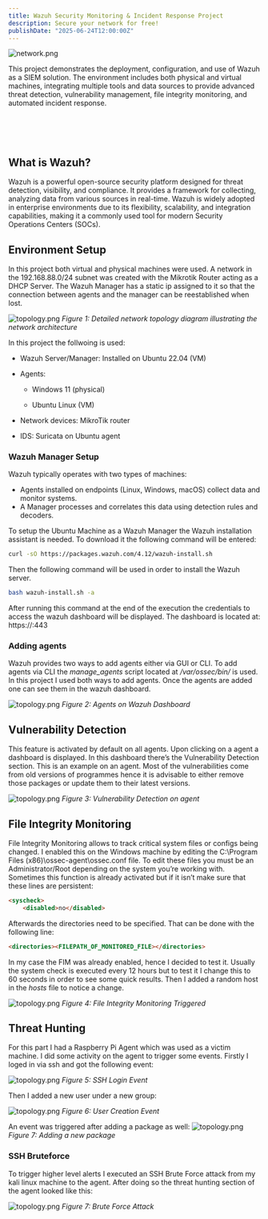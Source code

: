 ```yaml
---
title: Wazuh Security Monitoring & Incident Response Project
description: Secure your network for free!
publishDate: "2025-06-24T12:00:00Z"
---
```


![network.png](/portfolio/wazuh_thumbnail.png)

This project demonstrates the deployment, configuration, and use of Wazuh as a SIEM solution. The environment includes both physical and virtual machines, integrating multiple tools and data sources to provide advanced threat detection, vulnerability management, file integrity monitoring, and automated incident response.<br><br><br><br><br>


## What is Wazuh?
Wazuh is a powerful open-source security platform designed for threat detection, visibility, and compliance. It provides a framework for collecting, analyzing data from various sources in real-time. Wazuh is widely adopted in enterprise environments due to its flexibility, scalability, and integration capabilities, making it a commonly used tool for modern Security Operations Centers (SOCs).


## Environment Setup

In this project both virtual and physical machines were used. A network in the 192.168.88.0/24 subnet was created with the Mikrotik Router acting as a DHCP Server. The Wazuh Manager has a static ip assigned to it so that the connection between agents and the manager can be reestablished when lost.

![topology.png](/portfolio/topology.drawio.svg)
*Figure 1: Detailed network topology diagram illustrating the network architecture*

In this project the follwoing is used: 
- Wazuh Server/Manager: Installed on Ubuntu 22.04 (VM)

- Agents:

  - Windows 11 (physical)

  - Ubuntu Linux (VM)

- Network devices: MikroTik router

- IDS: Suricata on Ubuntu agent


### Wazuh Manager Setup

Wazuh typically operates with two types of machines:
- Agents installed on endpoints (Linux, Windows, macOS) collect data and monitor systems.
- A Manager processes and correlates this data using detection rules and decoders.

To setup the Ubuntu Machine as a Wazuh Manager the Wazuh installation assistant is needed. To download it the following command will be entered:

```bash
curl -sO https://packages.wazuh.com/4.12/wazuh-install.sh
```

Then the following command will be used in order to install the Wazuh server. 

```bash
bash wazuh-install.sh -a
```

After running this command at the end of the execution the credentials to access the wazuh dashboard will be displayed. 
The dashboard is located at: https://<wazuh-ip>:443


### Adding agents
Wazuh provides two ways to add agents either via GUI or CLI. 
To add agents via CLI the *manage_agents* script located at */var/ossec/bin/* is used. In this project I used both ways to add agents. Once the agents are added one can see them in the wazuh dashboard. 

![topology.png](/portfolio/agents.png)
*Figure 2: Agents on Wazuh Dashboard*


## Vulnerability Detection
This feature is activated by default on all agents. Upon clicking on a agent a dashboard is displayed. In this dashboard there’s the Vulnerability Detection section. This is an example on an agent. Most of the vulnerabilities come from old versions of programmes hence it is advisable to either remove those packages or update them to their latest versions. 


![topology.png](/portfolio/vulnerability.png)
*Figure 3: Vulnerability Detection on agent*


## File Integrity Monitoring 
File Integrity Monitoring allows to track critical system files or configs being changed. I enabled this on the Windows machine by editing the C:\Program Files (x86)\ossec-agent\ossec.conf file. To edit these files you must be an Administrator/Root depending on the system you’re working with. Sometimes this function is already activated but if it isn’t make sure that these lines are persistent: 

```html
<syscheck>
    <disabled>no</disabled>
```


Afterwards the directories need to be specified.  That can be done with the following line: 
```html
<directories><FILEPATH_OF_MONITORED_FILE></directories>
```

In my case the FIM was already enabled, hence I decided to test it. Usually the system check is executed every 12 hours but to test it I change this to 60 seconds in order to see some quick results. Then I added a random host in the *hosts* file to notice a change. 

![topology.png](/portfolio/integrity_monitoring.png)
*Figure 4: File Integrity Monitoring Triggered*


## Threat Hunting
For this part I had a Raspberry Pi Agent which was used as a victim machine. I did some activity on the agent to trigger some events. Firstly I loged in via ssh and got the following event: 


![topology.png](/portfolio/ssh_login.png)
*Figure 5: SSH Login Event*

Then I added a new user under a new group: 

![topology.png](/portfolio/newuser.png)
*Figure 6: User Creation Event*

An event was triggered after adding a package as well: 
![topology.png](/portfolio/package.png)
*Figure 7: Adding a new package*


### SSH Bruteforce
To trigger higher level alerts I executed an SSH Brute Force attack from my kali linux machine to the agent. After doing so the threat hunting section of the agent looked like this: 

![topology.png](/portfolio/bruteforce.png)
*Figure 7: Brute Force Attack*
